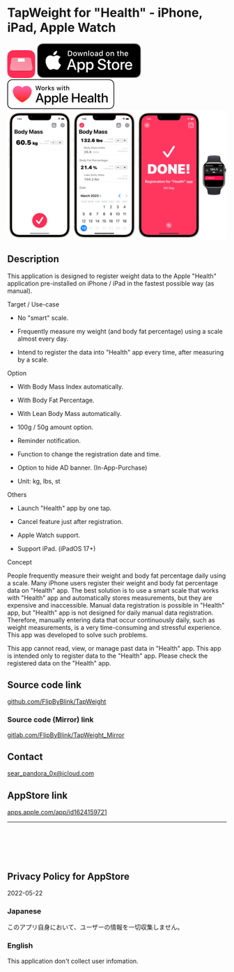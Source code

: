 TapWeight for "Health" - iPhone, iPad, Apple Watch
==================================================

<img src="Shared/🗄️Rest/ForREADME/icon.png" width="64">

<a href="https://apps.apple.com/app/id1624159721" target="blank">
    <img src="Shared/🗄️Rest/ForREADME/appstore_badge.svg">
</a>

<img src="Shared/🗄️Rest/ForREADME/apple_health_badge.svg">

<img src="Shared/🗄️Rest/ForREADME/screenshot1200w.png" width="600">


Description
------------
This application is designed to register weight data to the Apple "Health" application pre-installed on iPhone / iPad in the fastest possible way (as manual).


Target / Use-case

- No "smart" scale.

- Frequently measure my weight (and body fat percentage) using a scale almost every day.

- Intend to register the data into "Health" app every time, after measuring by a scale.


Option

- With Body Mass Index automatically.

- With Body Fat Percentage.

- With Lean Body Mass automatically.

- 100g / 50g amount option.

- Reminder notification.

- Function to change the registration date and time.

- Option to hide AD banner. (In-App-Purchase)

- Unit: kg, lbs, st


Others

- Launch "Health" app by one tap.

- Cancel feature just after registration.

- Apple Watch support.

- Support iPad. (iPadOS 17+)


Concept

People frequently measure their weight and body fat percentage daily using a scale. Many iPhone users register their weight and body fat percentage data on "Health" app. The best solution is to use a smart scale that works with "Health" app and automatically stores measurements, but they are expensive and inaccessible. Manual data registration is possible in "Health" app, but "Health" app is not designed for daily manual data registration. Therefore, manually entering data that occur continuously daily, such as weight measurements, is a very time-consuming and stressful experience. This app was developed to solve such problems.

This app cannot read, view, or manage past data in "Health" app. This app is intended only to register data to the "Health" app. Please check the registered data on the "Health" app.


Source code link
-----------------
[github.com/FlipByBlink/TapWeight](https://github.com/FlipByBlink/TapWeight)

### Source code (Mirror) link
[gitlab.com/FlipByBlink/TapWeight_Mirror](https://gitlab.com/FlipByBlink/TapWeight_Mirror)


Contact
--------
sear_pandora_0x@icloud.com


AppStore link
--------------
[apps.apple.com/app/id1624159721](https://apps.apple.com/app/id1624159721)

* * *

<br>
<br>
<br>
<br>

Privacy Policy for AppStore
----------------------------
2022-05-22

### Japanese
このアプリ自身において、ユーザーの情報を一切収集しません。

### English
This application don't collect user infomation.

<br>
<br>
<br>
<br>

<!-- URL "Support page for AppStore" -->
<!-- https://flipbyblink.github.io/TapWeight/ -->
<!-- URL "Privacy Policy for AppStore" -->
<!-- https://github.com/FlipByBlink/TapWeight#privacy-policy-for-appstore -->
